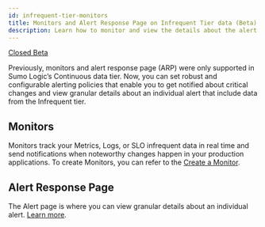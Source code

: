 ```yaml
---
id: infrequent-tier-monitors
title: Monitors and Alert Response Page on Infrequent Tier data (Beta)
description: Learn how to monitor and view the details about the alert against the Infrequent data tier.
---
```


<head>
  <meta name="robots" content="noindex" />
</head>

<p><a href="/docs/beta"><span className="beta">Closed Beta</span></a></p>

Previously, monitors and alert response page (ARP) were only supported in Sumo Logic’s Continuous data tier. Now, you can set robust and configurable alerting policies that enable you to get notified about critical changes and view granular details about an individual alert that include data from the Infrequent tier.

## Monitors

Monitors track your Metrics, Logs, or SLO infrequent data in real time and send notifications when noteworthy changes happen in your production applications. To create Monitors, you can refer to the [Create a Monitor](/docs/alerts/monitors/create-monitor/).

## Alert Response Page

The Alert page is where you can view granular details about an individual alert. [Learn more](/docs/alerts/monitors/alert-response/#alert-page).

